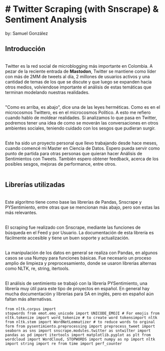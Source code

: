 <h1># Twitter Scraping (with Snscrape) & Sentiment Analysis</h1>
by: Samuel González

<h2><b>Introducción</b></h2>
</br>
Twitter es la red social de microblogging más importante en Colombia. A pezar de la reciente entrada de <b>Mastodon</b>, Twitter se mantiene como líder con más de 2MM de tweets al día, 2 millones de usuarios activos y una cantidad de temas de los que se discute y que luego se expanden hacia otros medios, volviendose importante el análisis de estas temáticas que terminan modelando nuestras realidades. 
</br></br>

"Como es arriba, es abajo", dice una de las leyes herméticas. Como es en el microcosmos Twittero, es en el microcosmos Político. A esto me refiero cuando hablo de moldear realidades. Si analizamos lo que pasa en Twitter, podremos tener una idea de como se moverán las conversaciones en otros ambientes sociales, teniendo cuidado con los sesgos que pudieran surgir.
</br></br>

Este ha sido un proyecto personal que llevo trabajando desde hace meses, cuando comencé mi Master en Ciencia de Datos. Espero pueda servir como punto de partida para otras personas que quieran hacer Análisis de Sentimientos con Tweets. También espero obtener feedback, acerca de los posibles sesgos, mejoras de performance, entre otros.
</br>
</br>


<h2><b>Librerías utilizadas</b></h2>
</br>
Este algoritmo tiene como base las librerías de Pandas, Snscrape y PYSentimiento, entre otras que se mencionan más abajo, pero son estas las más relevantes. 
</br></br>

El scraping fue realizado con Snscrape, mediante las funciones de búsqueda en el Feed y por Usuario. La documentación de esta librería es fácilmente accesible y tiene un buen soporte y actualización.
</br></br>

La manipulación de los datos en general se realiza con Pandas, en algunos casos se usa Numpy para funciones básicas. Fue necesario un proceso amplio de limpieza y preprocesamiento, donde se usaron librerías alternas como NLTK, re, string, itertools.
</br></br>

El análisis de sentimiento se trabajó con la librería PYSentimiento, una librería muy útil para este tipo de proyectos en español. En general hay mucha documentación y librerías para SA en inglés, pero en español aún faltan más alternativas.
</br>
</br>
<code>from nltk.corpus import stopwords
from emot.emo_unicode import UNICODE_EMOJI # For emojis
from nltk.tokenize import word_tokenize # to create word tokensimport nltk
from nltk.stem import WordNetLemmatizer # to reduce words to orginal form
from pysentimiento.preprocessing import preprocess_tweet
import seaborn as sns
import snscrape.modules.twitter as sntwitter
import pandas as pd
import itertools
import matplotlib.pyplot as plt 
from wordcloud import WordCloud, STOPWORDS
import numpy as np
import nltk 
import string
import re
from time import perf_counter</code>
</br>
</br>
